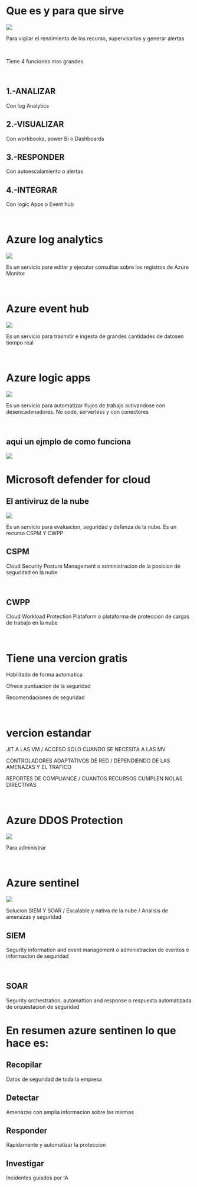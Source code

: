 <h1> Que es y para que sirve </h1>
<img src="imagenes/azure-monitor.png">
<p> Para vigilar el rendimiento de los recurso, supervisarlos y generar alertas</p>
<br>
<p>Tiene 4 funciones mas grandes </p>
<br>
<h2>1.-ANALIZAR</h2> <p>Con log Analytics</p>
<h2>2.-VISUALIZAR</h2> <p>Con workbooks, power Bi o Dashboards</p>
<h2>3.-RESPONDER</h2> <p>Con autoescalamiento o alertas</p>
<h2>4.-INTEGRAR</h2> <p>Con logic Apps o Event hub</p>

<br>

<h1>Azure log analytics</h1>
<img src="imagenes/azure-log-analytics.png">
<p>Es un servicio para editar y ejecutar consultas sobre los registros de Azure Monitor </p>

<br>

<h1>Azure event hub</h1>
<img src="imagenes/azure-event-hub.jpg">
<p>Es un servicio para trasmitir e ingesta de grandes cantidades de datosen tiempo real </p>

<br>

<h1>Azure logic apps</h1>
<img src="imagenes/azure-logic-apps.png">
<p>Es un servicio para automatizar flujos de trabajo activandose con desencadenadores. No code, serverless y con conectores </p>

<br>
<h2> aqui un ejmplo de como funciona </h2>
<img src="imagenes/ejemplo.png">

<br>

<h1>Microsoft defender for cloud</h1>
<h2>El antiviruz de la nube </h2>
<img src="imagenes/defender.png">
<p>Es un servicio para evaluacion, seguridad y defenza de la nube. Es un recurso CSPM Y CWPP </p>

<h2> CSPM </H2> <P>Cloud Security Posture Management o administracion de la posicion de seguridad en la nube </p>
<br>

<h2> CWPP </H2> <P>Cloud Workload Protection Plataform o plataforma de proteccion de cargas de trabajo en la nube </p>

<br>

<h1> Tiene una vercion gratis </h1>

<p>Habilitado de forma automatica </p>
<p>Ofrece puntuacion de la seguridad </p>
<p>Recomendaciones de seguridad </p>
<br>

<h1>vercion estandar</h1>
<p>JIT A LAS VM 
/ ACCESO SOLO CUANDO SE NECESITA A LAS MV </P>
<p>CONTROLADORES ADAPTATIVOS DE RED / DEPENDIENDO DE LAS AMENAZAS Y EL TRAFICO </P>
<p>REPORTES DE COMPLIANCE / CUANTOS RECURSOS CUMPLEN NOLAS DIRECTIVAS </P>

<br>

<h1>Azure DDOS Protection</h1>
<img src="imagenes/azure-ddos-protection.png">
<p>Para administrar </p>





<br>
<h1>Azure sentinel</h1>
<img src="imagenes/azure-sentinel.png">
<p>Solucion SIEM Y SOAR / Escalable y nativa de la nube / Analisis de amenazas y seguridad </p>
<h2>SIEM </h2>
<p>Segurity information and event management o administracion de eventos e informacion de seguridad </p>
<br>
<h2>SOAR </h2>
<p>Segurity orchestration, automattion and response o respuesta automatizada de orquestacion de seguridad </p>

<h1>En resumen azure sentinen lo que hace es: </h1>

<h2>Recopilar </h2>
<p> Datos de seguridad de toda la empresa </p>
<h2>Detectar </h2>
<p> Amenazas con amplia informacion sobre las mismas </p>
<h2>Responder </h2>
<p> Rapidamente y automatizar la proteccion </p>
<h2>Investigar </h2>
<p> Incidentes guiados por IA </p>
